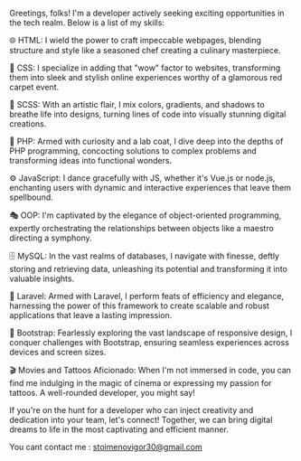 Greetings, folks! I'm a developer actively seeking exciting opportunities in the tech realm. Below is a list of my skills:

🌐 HTML: I wield the power to craft impeccable webpages, blending structure and style like a seasoned chef creating a culinary masterpiece.

💅 CSS: I specialize in adding that "wow" factor to websites, transforming them into sleek and stylish online experiences worthy of a glamorous red carpet event.

🎨 SCSS: With an artistic flair, I mix colors, gradients, and shadows to breathe life into designs, turning lines of code into visually stunning digital creations.

🧪 PHP: Armed with curiosity and a lab coat, I dive deep into the depths of PHP programming, concocting solutions to complex problems and transforming ideas into functional wonders.

⚙️ JavaScript: I dance gracefully with JS, whether it's Vue.js or node.js, enchanting users with dynamic and interactive experiences that leave them spellbound.

🎭 OOP: I'm captivated by the elegance of object-oriented programming, expertly orchestrating the relationships between objects like a maestro directing a symphony.

🗄️ MySQL: In the vast realms of databases, I navigate with finesse, deftly storing and retrieving data, unleashing its potential and transforming it into valuable insights.

🌟 Laravel: Armed with Laravel, I perform feats of efficiency and elegance, harnessing the power of this framework to create scalable and robust applications that leave a lasting impression.

🥾 Bootstrap: Fearlessly exploring the vast landscape of responsive design, I conquer challenges with Bootstrap, ensuring seamless experiences across devices and screen sizes.

🎬 Movies and Tattoos Aficionado: When I'm not immersed in code, you can find me indulging in the magic of cinema or expressing my passion for tattoos. A well-rounded developer, you might say!

If you're on the hunt for a developer who can inject creativity and dedication into your team, let's connect! Together, we can bring digital dreams to life in the most captivating and efficient manner.

You cant contact me : stoimenovigor30@gmail.com
